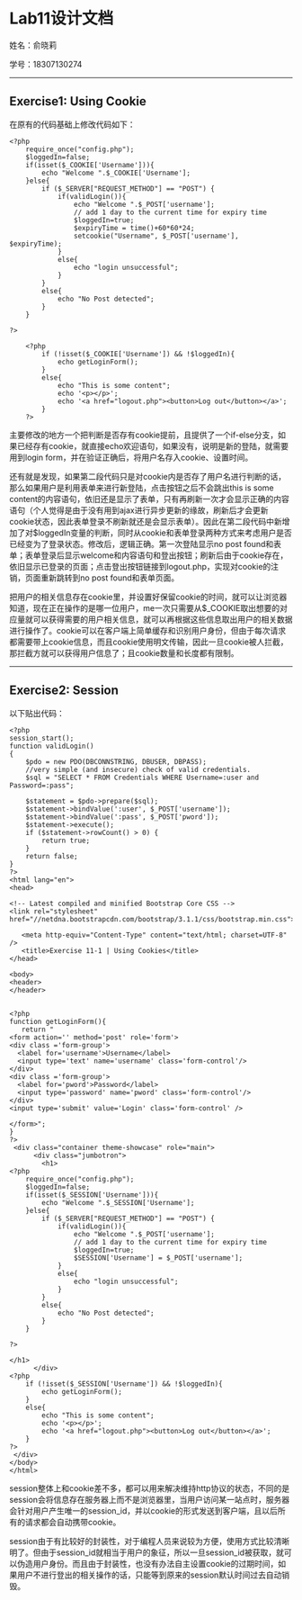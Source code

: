 # Lab11设计文档

姓名：俞晓莉

学号：18307130274

------------------------------------------------------------------

## Exercise1: Using Cookie 

在原有的代码基础上修改代码如下：

```php+HTML
<?php
    require_once("config.php");
    $loggedIn=false;
    if(isset($_COOKIE['Username'])){
        echo "Welcome ".$_COOKIE['Username'];
    }else{
        if ($_SERVER["REQUEST_METHOD"] == "POST") {
            if(validLogin()){
                echo "Welcome ".$_POST['username'];
                // add 1 day to the current time for expiry time
                $loggedIn=true;
                $expiryTime = time()+60*60*24;
                setcookie("Username", $_POST['username'], $expiryTime);
            }
            else{
                echo "login unsuccessful";
            }
        }
        else{
            echo "No Post detected";
        }
    }

?>
```

```php+HTML
    <?php
        if (!isset($_COOKIE['Username']) && !$loggedIn){
            echo getLoginForm();
        }
        else{
            echo "This is some content";
            echo '<p></p>';
            echo '<a href="logout.php"><button>Log out</button></a>';
        }
    ?>
```

​		主要修改的地方一个把判断是否存有cookie提前，且提供了一个if-else分支，如果已经存有cookie，就直接echo欢迎语句，如果没有，说明是新的登陆，就需要用到login form，并在验证正确后，将用户名存入cookie、设置时间。

​		还有就是发现，如果第二段代码只是对cookie内是否存了用户名进行判断的话，那么如果用户是利用表单来进行新登陆，点击按钮之后不会跳出this is some content的内容语句，依旧还是显示了表单，只有再刷新一次才会显示正确的内容语句（个人觉得是由于没有用到ajax进行异步更新的缘故，刷新后才会更新cookie状态，因此表单登录不刷新就还是会显示表单）。因此在第二段代码中新增加了对$loggedIn变量的判断，同时从cookie和表单登录两种方式来考虑用户是否已经变为了登录状态。修改后，逻辑正确。第一次登陆显示no post found和表单；表单登录后显示welcome和内容语句和登出按钮；刷新后由于cookie存在，依旧显示已登录的页面；点击登出按钮链接到logout.php，实现对cookie的注销，页面重新跳转到no post found和表单页面。

​		把用户的相关信息存在cookie里，并设置好保留cookie的时间，就可以让浏览器知道，现在正在操作的是哪一位用户，me一次只需要从$_COOKIE取出想要的对应量就可以获得需要的用户相关信息，就可以再根据这些信息取出用户的相关数据进行操作了。cookie可以在客户端上简单缓存和识别用户身份，但由于每次请求都需要带上cookie信息，而且cookie使用明文传输，因此一旦cookie被人拦截，那拦截方就可以获得用户信息了；且cookie数量和长度都有限制。

------------------------------------------

## Exercise2: Session

以下贴出代码：

```php+HTML
<?php
session_start();
function validLogin()
{
    $pdo = new PDO(DBCONNSTRING, DBUSER, DBPASS);
    //very simple (and insecure) check of valid credentials.
    $sql = "SELECT * FROM Credentials WHERE Username=:user and Password=:pass";

    $statement = $pdo->prepare($sql);
    $statement->bindValue(':user', $_POST['username']);
    $statement->bindValue(':pass', $_POST['pword']);
    $statement->execute();
    if ($statement->rowCount() > 0) {
        return true;
    }
    return false;
}
?>
<html lang="en">
<head>

<!-- Latest compiled and minified Bootstrap Core CSS -->
<link rel="stylesheet" href="//netdna.bootstrapcdn.com/bootstrap/3.1.1/css/bootstrap.min.css">

   <meta http-equiv="Content-Type" content="text/html; charset=UTF-8" />
   <title>Exercise 11-1 | Using Cookies</title>
</head>

<body>
<header>
</header>


<?php
function getLoginForm(){
   return "
<form action='' method='post' role='form'>
<div class ='form-group'>
  <label for='username'>Username</label>
  <input type='text' name='username' class='form-control'/>
</div>
<div class ='form-group'>
  <label for='pword'>Password</label>
  <input type='password' name='pword' class='form-control'/>
</div>
<input type='submit' value='Login' class='form-control' />

</form>";
}
?>
 <div class="container theme-showcase" role="main">  
      <div class="jumbotron">
        <h1>
<?php
    require_once("config.php");
    $loggedIn=false;
    if(isset($_SESSION['Username'])){
        echo "Welcome ".$_SESSION['Username'];
    }else{
        if ($_SERVER["REQUEST_METHOD"] == "POST") {
            if(validLogin()){
                echo "Welcome ".$_POST['username'];
                // add 1 day to the current time for expiry time
                $loggedIn=true;
                $SESSION['Username'] = $_POST['username'];
            }
            else{
                echo "login unsuccessful";
            }
        }
        else{
            echo "No Post detected";
        }
    }

?>

</h1>
      </div>
<?php
    if (!isset($_SESSION['Username']) && !$loggedIn){
        echo getLoginForm();
    }
    else{
        echo "This is some content";
        echo '<p></p>';
        echo '<a href="logout.php"><button>Log out</button></a>';
    }
?>
 </div>
</body>
</html>
```

​		session整体上和cookie差不多，都可以用来解决维持http协议的状态，不同的是session会将信息存在服务器上而不是浏览器里，当用户访问某一站点时，服务器会针对用户产生唯一的session_id，并以cookie的形式发送到客户端，且以后所有的请求都会自动携带cookie。

​		session由于有比较好的封装性，对于编程人员来说较为方便，使用方式比较清晰明了。但由于session_id就相当于用户的象征，所以一旦session_id被获取，就可以伪造用户身份。而且由于封装性，也没有办法自主设置cookie的过期时间，如果用户不进行登出的相关操作的话，只能等到原来的session默认时间过去自动销毁。